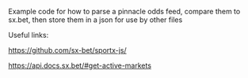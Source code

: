 Example code for how to parse a pinnacle odds feed, compare them to sx.bet, then store them in a json for use by other files 

Useful links: 

https://github.com/sx-bet/sportx-js/

https://api.docs.sx.bet/#get-active-markets
